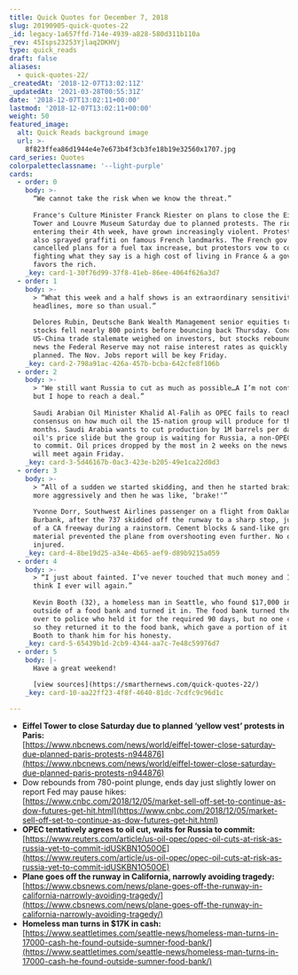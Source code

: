 ```yaml
---
title: Quick Quotes for December 7, 2018
slug: 20190905-quick-quotes-22
_id: legacy-1a657ffd-714e-4939-a828-580d311b110a
_rev: 45Isps23253Yjlaq2DKHVj
type: quick_reads
draft: false
aliases:
  - quick-quotes-22/
_createdAt: '2018-12-07T13:02:11Z'
_updatedAt: '2021-03-28T00:55:31Z'
date: '2018-12-07T13:02:11+00:00'
lastmod: '2018-12-07T13:02:11+00:00'
weight: 50
featured_image:
  alt: Quick Reads background image
  url: >-
    8f823ffea86d1944e4e7e673b4f3cb3fe18b19e32560x1707.jpg
card_series: Quotes
colorpaletteclassname: '--light-purple'
cards:
  - order: 0
    body: >-
      “We cannot take the risk when we know the threat.”  
        
      France's Culture Minister Franck Riester on plans to close the Eiffel
      Tower and Louvre Museum Saturday due to planned protests. The riots, now
      entering their 4th week, have grown increasingly violent. Protestors have
      also sprayed graffiti on famous French landmarks. The French gov't has
      cancelled plans for a fuel tax increase, but protestors vow to continue,
      fighting what they say is a high cost of living in France & a gov't that
      favors the rich.
    _key: card-1-30f76d99-37f8-41eb-86ee-4064f626a3d7
  - order: 1
    body: >-
      > “What this week and a half shows is an extraordinary sensitivity to
      headlines, more so than usual.”  
        
      Delores Rubin, Deutsche Bank Wealth Management senior equities trader, as
      stocks fell nearly 800 points before bouncing back Thursday. Concerns of a
      US-China trade stalemate weighed on investors, but stocks rebounded on
      news the Federal Reserve may not raise interest rates as quickly as
      planned. The Nov. Jobs report will be key Friday.
    _key: card-2-798a91ac-426a-457b-bcba-642cfe8f106b
  - order: 2
    body: >-
      > "We still want Russia to cut as much as possible…A I’m not confident,
      but I hope to reach a deal.”  
        
      Saudi Arabian Oil Minister Khalid Al-Falih as OPEC fails to reach a
      consensus on how much oil the 15-nation group will produce for the next 6
      months. Saudi Arabia wants to cut production by 1M barrels per day to stop
      oil's price slide but the group is waiting for Russia, a non-OPEC member,
      to commit. Oil prices dropped by the most in 2 weeks on the news. OPEC
      will meet again Friday.
    _key: card-3-5d46167b-0ac3-423e-b205-49e1ca22d0d3
  - order: 3
    body: >-
      > “All of a sudden we started skidding, and then he started braking even
      more aggressively and then he was like, ‘brake!'”  
        
      Yvonne Dorr, Southwest Airlines passenger on a flight from Oakland to
      Burbank, after the 737 skidded off the runway to a sharp stop, just short
      of a CA freeway during a rainstorm. Cement blocks & sand-like ground
      material prevented the plane from overshooting even further. No one was
      injured.
    _key: card-4-8be19d25-a34e-4b65-aef9-d89b9215a059
  - order: 4
    body: >-
      > “I just about fainted. I’ve never touched that much money and I don’t
      think I ever will again.”  
        
      Kevin Booth (32), a homeless man in Seattle, who found $17,000 in a bag
      outside of a food bank and turned it in. The food bank turned the money
      over to police who held it for the required 90 days, but no one claimed it
      so they returned it to the food bank, which gave a portion of it back to
      Booth to thank him for his honesty.
    _key: card-5-65439b1d-2cb9-4344-aa7c-7e48c59976d7
  - order: 5
    body: |-
      Have a great weekend!

      [view sources](https://smarthernews.com/quick-quotes-22/)
    _key: card-10-aa22ff23-4f8f-4640-81dc-7cdfc9c96d1c

---
```

* **Eiffel Tower to close Saturday due to planned ‘yellow vest’ protests in Paris:**  
[https://www.nbcnews.com/news/world/eiffel-tower-close-saturday-due-planned-paris-protests-n944876](https://www.nbcnews.com/news/world/eiffel-tower-close-saturday-due-planned-paris-protests-n944876)
* Dow rebounds from 780-point plunge, ends day just slightly lower on report Fed may pause hikes:  
[https://www.cnbc.com/2018/12/05/market-sell-off-set-to-continue-as-dow-futures-get-hit.html](https://www.cnbc.com/2018/12/05/market-sell-off-set-to-continue-as-dow-futures-get-hit.html)
* **OPEC tentatively agrees to oil cut, waits for Russia to commit:**  
[https://www.reuters.com/article/us-oil-opec/opec-oil-cuts-at-risk-as-russia-yet-to-commit-idUSKBN1O50OE](https://www.reuters.com/article/us-oil-opec/opec-oil-cuts-at-risk-as-russia-yet-to-commit-idUSKBN1O50OE)
* **Plane goes off the runway in California, narrowly avoiding tragedy:**  
[https://www.cbsnews.com/news/plane-goes-off-the-runway-in-california-narrowly-avoiding-tragedy/](https://www.cbsnews.com/news/plane-goes-off-the-runway-in-california-narrowly-avoiding-tragedy/)
* **Homeless man turns in $17K in cash:**  
[https://www.seattletimes.com/seattle-news/homeless-man-turns-in-17000-cash-he-found-outside-sumner-food-bank/](https://www.seattletimes.com/seattle-news/homeless-man-turns-in-17000-cash-he-found-outside-sumner-food-bank/)